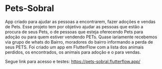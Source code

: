 # Pets-Sobral
App criado para ajudar as pessoas a encontrarem, fazer adoções e vendas de Pets.
Esse projeto tem por objetivo ajudar as pessoas que estão a procura de seus Pets, o de pessoas que esteja oferecendo Pets para adoção ou para quem estiver vendendo PETs. Quase iariamente recebemos via grupo de whats do Bairro, moradores do bairro informando a perda de seus PETS.
Foi criado um app em FlutterFlow com a lista dos animais perdidos, os encontrados, os animais para adoção e o para vendas.

Segue link para acesso e testes: https://pets-sobral.flutterflow.app/
